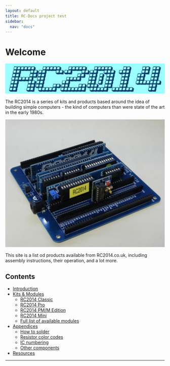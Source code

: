 ```yaml
---
layout: default
title: RC-Docs project test
sidebar:
  nav: "docs"
---
```


# Welcome

![](RC2014-logo.jpg)

The RC2014 is a series of kits and products based around the idea of building simple computers - the kind of computers than were state of the art in the early 1980s.

![](board1.png)

This site is a list od products available from RC2014.co.uk, including assembly instructions, their operation, and a lot more.

## Contents


* [Introduction](introduction.html)
* [Kits & Modules](kits/kits.html)
  * [RC2014 Classic](kits/rc2014mini/guide.html)
  * [RC2014 Pro](kits/rc2014mini/guide.html)
  * [RC2014 PM/M Edition](kits/rc2014mini/guide.html)
  * [RC2014 Mini](kits/rc2014mini/guide.html)
  * [Full list of available modules](kits/rc2014mini/guide.html)
* [Appendices](appendices/appendices.html)
  * [How to solder](appendices/soldering.html)
  * [Resistor color codes](appendices/resistor_color_codes.html)
  * [IC numbering](appendices/ic_numbering.html)
  * [Other components](appendices/components.html)
* [Resources](resources.html)


---

